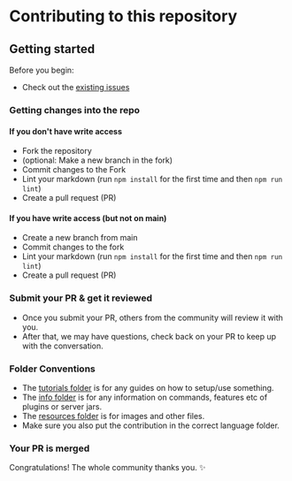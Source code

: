 # Contributing to this repository

## Getting started

Before you begin:

- Check out the [existing issues](https://github.com/Anything-Minecraft-Team/anything-minecraft/issues)

### Getting changes into the repo

#### If you don't have write access

- Fork the repository
- (optional: Make a new branch in the fork)
- Commit changes to the Fork
- Lint your markdown (run `npm install` for the first time and then `npm run lint`)
- Create a pull request (PR)

#### If you have write access (but not on main)

- Create a new branch from main
- Commit changes to the fork
- Lint your markdown (run `npm install` for the first time and then `npm run lint`)
- Create a pull request (PR)

### Submit your PR & get it reviewed

- Once you submit your PR, others from the community will review it with you.
- After that, we may have questions, check back on your PR to keep up with the conversation.

### Folder Conventions

- The [tutorials folder](tutorials) is for any guides on how to setup/use something.
- The [info folder](info) is for any information on commands, features etc of plugins or server jars.
- The [resources folder](resources) is for images and other files.
- Make sure you also put the contribution in the correct language folder.

### Your PR is merged

Congratulations! The whole community thanks you. :sparkles: